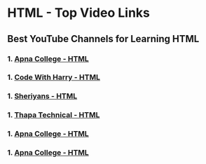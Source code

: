 # HTML - Top Video Links

## Best YouTube Channels for Learning HTML 

### 1. [Apna College - HTML](https://www.youtube.com/watch?v=HcOc7P5BMi4&pp=ygUTaHRtbDUgZnVsbCBvbmUgc2hvdA%3D%3D)

### 1. [Code With Harry - HTML](https://www.youtube.com/watch?v=E3ByCRqE7Lo&pp=ygUTaHRtbDUgZnVsbCBvbmUgc2hvdA%3D%3D)

### 1. [Sheriyans - HTML](https://www.youtube.com/watch?v=4dprtEzunIk&pp=ygUTaHRtbDUgZnVsbCBvbmUgc2hvdA%3D%3D)

### 1. [Thapa Technical - HTML](https://www.youtube.com/watch?v=5ccq_nLHneE&pp=ygUTaHRtbDUgZnVsbCBvbmUgc2hvdA%3D%3D)

### 1. [Apna College - HTML](https://www.youtube.com/watch?v=HcOc7P5BMi4&pp=ygUTaHRtbDUgZnVsbCBvbmUgc2hvdA%3D%3D)

### 1. [Apna College - HTML](https://www.youtube.com/watch?v=HcOc7P5BMi4&pp=ygUTaHRtbDUgZnVsbCBvbmUgc2hvdA%3D%3D)

